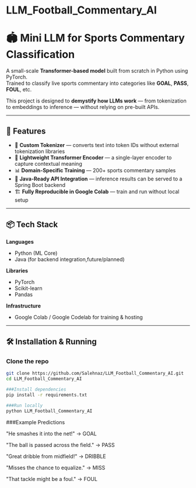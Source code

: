# LLM_Football_Commentary_AI


# 🏟️ Mini LLM for Sports Commentary Classification

A small-scale **Transformer-based model** built from scratch in Python using PyTorch.  
Trained to classify live sports commentary into categories like **GOAL**, **PASS**, **FOUL**, etc.  

This project is designed to **demystify how LLMs work** — from tokenization to embeddings to inference — without relying on pre-built APIs.

---

## 🚀 Features
- 📄 **Custom Tokenizer** — converts text into token IDs without external tokenization libraries
- 🧠 **Lightweight Transformer Encoder** — a single-layer encoder to capture contextual meaning
- 📊 **Domain-Specific Training** — 200+ sports commentary samples
- 🔌 **Java-Ready API Integration** — inference results can be served to a Spring Boot backend
- 🏗️ **Fully Reproducible in Google Colab** — train and run without local setup

---

## 📦 Tech Stack
**Languages**  
- Python (ML Core)  
- Java (for backend integration,future/planned)  

**Libraries**  
- PyTorch  
- Scikit-learn  
- Pandas  

**Infrastructure**  
- Google Colab / Google Codelab for training & hosting

---

## 🛠️ Installation & Running
### Clone the repo
```bash
git clone https://github.com/Salehnaz/LLM_Football_Commentary_AI.git
cd LLM_Football_Commentary_AI

###Install dependencies
pip install -r requirements.txt

###Run locally
python LLM_Football_Commentary_AI

```
###Example Predictions

"He smashes it into the net!" → GOAL

"The ball is passed across the field." → PASS

"Great dribble from midfield!" → DRIBBLE

"Misses the chance to equalize." → MISS

"That tackle might be a foul." → FOUL

